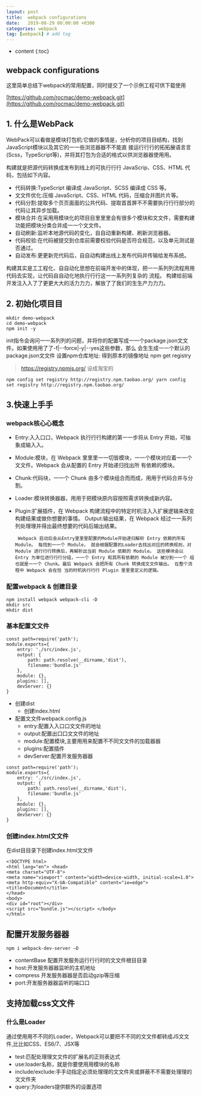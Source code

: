 ```yaml
---
layout: post
title:  webpack configurations
date:   2019-08-29 00:00:00 +0300
categories: webpack
tag: [webpack] # add tag
---
```


* content
{:toc}


## webpack configurations

这里简单总结下webpack的常用配置，同时提交了一个示例工程可供下载使用

[https://github.com/rocmac/demo-webpack.git](https://github.com/rocmac/demo-webpack.git)

## 1. 什么是WebPack

WebPack可以看做是模块打包机:它做的事情是，分析你的项⽬目结构，找到JavaScript模块以及其它的⼀一些浏览器器不不能直 接运⾏行行的拓拓展语⾔言(Scss，TypeScript等)，并将其打包为合适的格式以供浏览器器使⽤用。

构建就是把源代码转换成发布到线上的可执⾏行行 JavaScrip、CSS、HTML 代码，包括如下内容。

+ 代码转换:TypeScript 编译成 JavaScript、SCSS 编译成 CSS 等。
+ ⽂文件优化:压缩 JavaScript、CSS、HTML 代码，压缩合并图⽚片等。 
+ 代码分割:提取多个⻚页⾯面的公共代码、提取⾸首屏不不需要执⾏行行部分的代码让其异步加载。 
+ 模块合并:在采⽤用模块化的项⽬目⾥里里会有很多个模块和⽂文件，需要构建功能把模块分类合并成⼀一个⽂文件。 
+ 自动刷新:监听本地源代码的变化，⾃自动重新构建、刷新浏览器器。 
+ 代码校验:在代码被提交到仓库前需要校验代码是否符合规范，以及单元测试是否通过。 
+ 自动发布:更更新完代码后，⾃自动构建出线上发布代码并传输给发布系统。

构建其实是⼯工程化、⾃自动化思想在前端开发中的体现，把⼀一系列列流程⽤用代码去实现，让代码⾃自动化地执⾏行行这⼀一系列列复杂的 流程。 构建给前端开发注⼊入了了更更⼤大的活⼒力力，解放了了我们的⽣生产⼒力力。

## 2. 初始化项⽬目

```
mkdir demo-webpack
cd demo-webpack
npm init -y
```

init指令会询问⼀一系列列的问题，并将你的配置写成⼀一个package.json⽂文件。如果使⽤用了了-f|--force|-y|--yes这些参数，那么 会⽣生成⼀一个默认的package.json⽂文件
设置npm仓库地址: 得到原本的镜像地址
npm get registry
> https://registry.npmjs.org/
设成淘宝的

```
npm config set registry http://registry.npm.taobao.org/ yarn config set registry http://registry.npm.taobao.org/
```

## 3.快速上⼿手

### webpack核⼼心概念

+ Entry:⼊入⼝口，Webpack 执⾏行行构建的第⼀一步将从 Entry 开始，可抽象成输⼊入。
+ Module:模块，在 Webpack ⾥里里⼀一切皆模块，⼀一个模块对应着⼀一个⽂文件。Webpack 会从配置的 Entry 开始递归找出所 有依赖的模块。
+ Chunk:代码块，⼀一个 Chunk 由多个模块组合⽽而成，⽤用于代码合并与分割。
+ Loader:模块转换器器，⽤用于把模块原内容按照需求转换成新内容。
+ Plugin:扩展插件，在 Webpack 构建流程中的特定时机注⼊入扩展逻辑来改变构建结果或做你想要的事情。 Output:输出结果，在 Webpack 经过⼀一系列列处理理并得出最终想要的代码后输出结果。

       Webpack 启动后会从Entry⾥里里配置的Module开始递归解析 Entry 依赖的所有 Module。 每找到⼀一个 Module， 就会根据配置的Loader去找出对应的转换规则，对 Module 进⾏行行转换后，再解析出当前 Module 依赖的 Module。 这些模块会以 Entry 为单位进⾏行行分组，⼀一个 Entry 和其所有依赖的 Module 被分到⼀一个 组也就是⼀一个 Chunk。最后 Webpack 会把所有 Chunk 转换成⽂文件输出。 在整个流程中 Webpack 会在恰 当的时机执⾏行行 Plugin ⾥里里定义的逻辑。

### 配置webpack & 创建目录

```
npm install webpack webpack-cli -D
mkdir src
mkdir dist
```

### 基本配置⽂文件

```
const path=require('path'); 
module.exports={
    entry: './src/index.js', 
    output: {
        path: path.resolve(__dirname,'dist'),
        filename:'bundle.js' 
    },
    module: {}, 
    plugins: [], 
    devServer: {}
}
```

+ 创建dist 
  + 创建index.html
+ 配置⽂文件webpack.config.js 
  + entry:配置⼊入⼝口⽂文件的地址 
  + output:配置出⼝口⽂文件的地址 
  + module:配置模块,主要⽤用来配置不不同⽂文件的加载器器 
  + plugins:配置插件
  + devServer:配置开发服务器器

```
const path=require('path'); 
module.exports={
    entry: './src/index.js', 
    output: {
        path: path.resolve(__dirname,'dist'),
        filename:'bundle.js' 
    },
    module: {}, 
    plugins: [], 
    devServer: {}
}
```

### 创建index.html⽂文件

在dist⽬目录下创建index.html⽂文件

```
<!DOCTYPE html>
<html lang="en"> <head>
<meta charset="UTF-8">
<meta name="viewport" content="width=device-width, initial-scale=1.0"> <meta http-equiv="X-UA-Compatible" content="ie=edge"> <title>Document</title>
</head>
<body>
<div id="root"></div>
<script src="bundle.js"></script> </body>
</html>
```

## 配置开发服务器器

```
npm i webpack-dev-server –D
```

+ contentBase 配置开发服务运⾏行行时的⽂文件根⽬目录 
+ host:开发服务器器监听的主机地址
+ compress 开发服务器器是否启动gzip等压缩 
+ port:开发服务器器监听的端⼝口

## 支持加载css⽂文件

### 什么是Loader

通过使⽤用不不同的Loader，Webpack可以要把不不同的⽂文件都转成JS⽂文件,⽐比如CSS、ES6/7、JSX等

+ test:匹配处理理⽂文件的扩展名的正则表达式 
+ use:loader名称，就是你要使⽤用模块的名称 
+ include/exclude:⼿手动指定必须处理理的⽂文件夹或屏蔽不不需要处理理的⽂文件夹
+ query:为loaders提供额外的设置选项